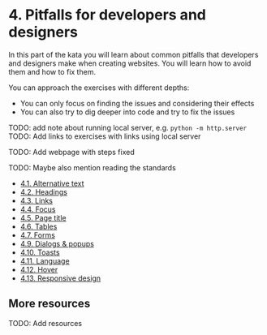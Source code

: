 # 4. Pitfalls for developers and designers

In this part of the kata you will learn about common pitfalls that developers and designers make when creating websites. You will learn how to avoid them and how to fix them.

You can approach the exercises with different depths:

- You can only focus on finding the issues and considering their effects
- You can also try to dig deeper into code and try to fix the issues

TODO: add note about running local server, e.g. `python -m http.server`
TODO: Add links to exercises with links using local server

TODO: Add webpage with steps fixed

TODO: Maybe also mention reading the standards 

- [4.1. Alternative text](4.01-alternative_text/README.md)
- [4.2. Headings](4.02-headings/README.md)
- [4.3. Links](4.03-links/README.md)
- [4.4. Focus](4.04-focus/README.md)
- [4.5. Page title](4.05-page_title/README.md)
- [4.6. Tables](4.06-tables/README.md)
- [4.7. Forms](4.07-forms/README.md)
- [4.9. Dialogs & popups](4.09-dialogs_popups/README.md)
- [4.10. Toasts](4.10-toasts/README.md)
- [4.11. Language](4.11-language/README.md)
- [4.12. Hover](4.12-hover/README.md)
- [4.13. Responsive design](4.13-responsive_design/README.md)

## More resources

TODO: Add resources
